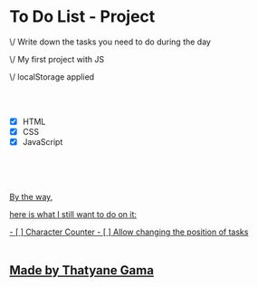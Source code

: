 
<h1>To Do List - Project</h1>

<p>\/ Write down the tasks you need to do during the day</p>
<p>\/ My first project with JS</p>
<p>\/ localStorage applied</p>

<br><br>
- [x] HTML
- [x] CSS
- [x] JavaScript

<br>
<a href="./assets/todolist.gif" title="To Do List" alt="To Do List - Project - Thatyane Gama">
<br>
<br>

<p>By the way,</p>
<p>here is what I still want to do on it:</p>
- [ ] Character Counter
- [ ] Allow changing the position of tasks



<br>
<br>
<h2>Made by Thatyane Gama</h2>